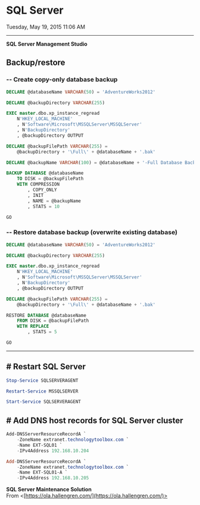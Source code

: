﻿# SQL Server

Tuesday, May 19, 2015
11:06 AM

---


**SQL Server Management Studio**

## Backup/restore

### -- Create copy-only database backup

```SQL
DECLARE @databaseName VARCHAR(50) = 'AdventureWorks2012'

DECLARE @backupDirectory VARCHAR(255)

EXEC master.dbo.xp_instance_regread
    N'HKEY_LOCAL_MACHINE'
    , N'Software\Microsoft\MSSQLServer\MSSQLServer'
    , N'BackupDirectory'
    , @backupDirectory OUTPUT

DECLARE @backupFilePath VARCHAR(255) =
    @backupDirectory + '\Full\' + @databaseName + '.bak'

DECLARE @backupName VARCHAR(100) = @databaseName + '-Full Database Backup'

BACKUP DATABASE @databaseName
    TO DISK = @backupFilePath
    WITH COMPRESSION
        , COPY_ONLY
        , INIT
        , NAME = @backupName
        , STATS = 10

GO
```

### -- Restore database backup (overwrite existing database)

```SQL
DECLARE @databaseName VARCHAR(50) = 'AdventureWorks2012'

DECLARE @backupDirectory VARCHAR(255)

EXEC master.dbo.xp_instance_regread
    N'HKEY_LOCAL_MACHINE'
    , N'Software\Microsoft\MSSQLServer\MSSQLServer'
    , N'BackupDirectory'
    , @backupDirectory OUTPUT

DECLARE @backupFilePath VARCHAR(255) =
    @backupDirectory + '\Full\' + @databaseName + '.bak'

RESTORE DATABASE @databaseName
    FROM DISK = @backupFilePath
    WITH REPLACE
        , STATS = 5

GO
```

---


## # Restart SQL Server

```PowerShell
Stop-Service SQLSERVERAGENT

Restart-Service MSSQLSERVER

Start-Service SQLSERVERAGENT
```

## # Add DNS host records for SQL Server cluster

```PowerShell
Add-DNSServerResourceRecordA `
    -ZoneName extranet.technologytoolbox.com `
    -Name EXT-SQL01 `
    -IPv4Address 192.168.10.204

Add-DNSServerResourceRecordA `
    -ZoneName extranet.technologytoolbox.com `
    -Name EXT-SQL01-A `
    -IPv4Address 192.168.10.205
```

**SQL Server Maintenance Solution**\
From <[https://ola.hallengren.com/](https://ola.hallengren.com/)>


